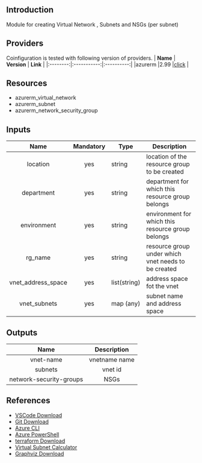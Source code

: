 ## Introduction
Module for creating Virtual Network , Subnets and NSGs (per subnet)
## Providers
Coinfiguration is tested with following version of providers.
| **Name** | **Version** | **Link** |
|:--------:|:-----------:|:----------:|
|azurerm   |2.99         |[click](https://registry.terraform.io/providers/hashicorp/azurerm) |

## Resources
- azurerm_virtual_network
- azurerm_subnet
- azurerm_network_security_group

## Inputs
| **Name**           | **Mandatory** | **Type**       |           **Description**                          |
|:--------:          |:-------------:|----------      |--------------------------------------------------  |
|location            |      yes      |  string        |location of the resource group to be created        |
|department          |      yes      |  string        |department for which this resource group belongs    |
|environment         |      yes      |  string        |environment for which this resource group belongs   |
|rg_name             |      yes      |  string        |resource group under which vnet needs to be created |
|vnet_address_space  |      yes      |  list(string)  |address space fot the vnet                          |
|vnet_subnets        |      yes      |  map (any)     |subnet name and address space                       |

## Outputs
| **Name**               |    **Description**      |
|:---------------------: |:-----------------------:|
|vnet-name               |vnetname name            |
|subnets                 |vnet id                  |
|network-security-groups |NSGs                     |

## References
- [VSCode Download](https://code.visualstudio.com/download)
- [Git Download](https://git-scm.com/downloads)
- [Azure CLI](https://docs.microsoft.com/en-us/cli/azure/)
- [Azure PowerShell](https://docs.microsoft.com/en-us/powershell/azure/)
- [terraform Download](https://www.terraform.io/downloads)
- [Virtual Subnet Calculator](https://www.davidc.net/sites/default/subnets/subnets.html)
- [Graphviz Download](https://www.graphviz.org/download/)
